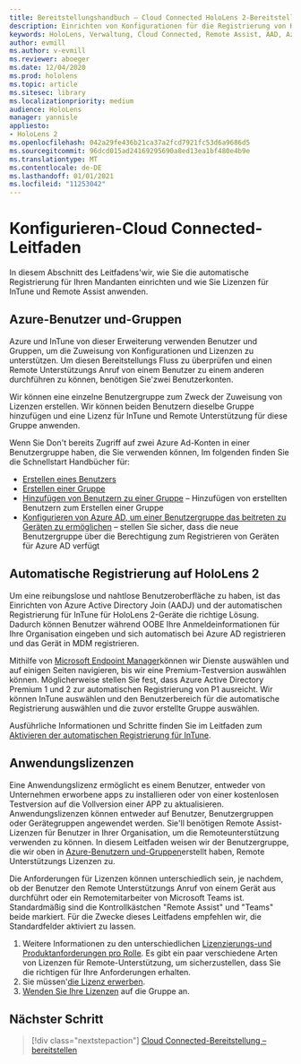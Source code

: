 ```yaml
---
title: Bereitstellungshandbuch – Cloud Connected HoloLens 2-Bereitstellung im Maßstab mit Remote Unterstützung – konfigurieren
description: Einrichten von Konfigurationen für die Registrierung von HoloLens-Geräten über ein in der Cloud verbundenes Netzwerk
keywords: HoloLens, Verwaltung, Cloud Connected, Remote Assist, AAD, Azure AD, MDM, Verwaltung mobiler Geräte
author: evmill
ms.author: v-evmill
ms.reviewer: aboeger
ms.date: 12/04/2020
ms.prod: hololens
ms.topic: article
ms.sitesec: library
ms.localizationpriority: medium
audience: HoloLens
manager: yannisle
appliesto:
- HoloLens 2
ms.openlocfilehash: 042a29fe436b21ca37a2fcd7921fc53d6a9686d5
ms.sourcegitcommit: 96dcd015ad24169295690a8ed13ea1bf480e4b9e
ms.translationtype: MT
ms.contentlocale: de-DE
ms.lasthandoff: 01/01/2021
ms.locfileid: "11253042"
---
```

# Konfigurieren-Cloud Connected-Leitfaden

In diesem Abschnitt des Leitfadens&#39;wir, wie Sie die automatische Registrierung für Ihren Mandanten einrichten und wie Sie Lizenzen für InTune und Remote Assist anwenden.

## Azure-Benutzer und-Gruppen

Azure und InTune von dieser Erweiterung verwenden Benutzer und Gruppen, um die Zuweisung von Konfigurationen und Lizenzen zu unterstützen. Um diesen Bereitstellungs Fluss zu überprüfen und einen Remote Unterstützungs Anruf von einem Benutzer zu einem anderen durchführen zu können, benötigen Sie&#39;zwei Benutzerkonten.

Wir können eine einzelne Benutzergruppe zum Zweck der Zuweisung von Lizenzen erstellen. Wir können beiden Benutzern dieselbe Gruppe hinzufügen und eine Lizenz für InTune und Remote Unterstützung für diese Gruppe anwenden.

Wenn Sie Don&#39;t bereits Zugriff auf zwei Azure Ad-Konten in einer Benutzergruppe haben, die Sie verwenden können, Im folgenden finden Sie die Schnellstart Handbücher für:

- [Erstellen eines Benutzers](https://docs.microsoft.com/mem/intune/fundamentals/quickstart-create-user)
- [Erstellen einer Gruppe](https://docs.microsoft.com/mem/intune/fundamentals/quickstart-create-group)
- [Hinzufügen von Benutzern zu einer Gruppe](https://docs.microsoft.com/azure/active-directory/fundamentals/active-directory-groups-members-azure-portal) – Hinzufügen von erstellten Benutzern zum Erstellen einer Gruppe
- [Konfigurieren von Azure AD, um einer Benutzergruppe das beitreten zu Geräten zu ermöglichen](https://docs.microsoft.com/azure/active-directory/devices/azureadjoin-plan#configure-your-device-settings) – stellen Sie sicher, dass die neue Benutzergruppe über die Berechtigung zum Registrieren von Geräten für Azure AD verfügt

## Automatische Registrierung auf HoloLens 2

Um eine reibungslose und nahtlose Benutzeroberfläche zu haben, ist das Einrichten von Azure Active Directory Join (AADJ) und der automatischen Registrierung für InTune für HoloLens 2-Geräte die richtige Lösung. Dadurch können Benutzer während OOBE Ihre Anmeldeinformationen für Ihre Organisation eingeben und sich automatisch bei Azure AD registrieren und das Gerät in MDM registrieren.

Mithilfe von [Microsoft Endpoint Manager](https://endpoint.microsoft.com/#home)können wir Dienste auswählen und auf einigen Seiten navigieren, bis wir eine Premium-Testversion auswählen können. Möglicherweise stellen Sie fest, dass Azure Active Directory Premium 1 und 2 zur automatischen Registrierung von P1 ausreicht. Wir können InTune auswählen und den Benutzerbereich für die automatische Registrierung auswählen und die zuvor erstellte Gruppe auswählen.

Ausführliche Informationen und Schritte finden Sie im Leitfaden zum [Aktivieren der automatischen Registrierung für InTune](https://docs.microsoft.com/mem/intune/enrollment/quickstart-setup-auto-enrollment).

## Anwendungslizenzen

Eine Anwendungslizenz ermöglicht es einem Benutzer, entweder von Unternehmen erworbene apps zu installieren oder von einer kostenlosen Testversion auf die Vollversion einer APP zu aktualisieren. Anwendungslizenzen können entweder auf Benutzer, Benutzergruppen oder Gerätegruppen angewendet werden. Sie&#39;ll benötigen Remote Assist-Lizenzen für Benutzer in Ihrer Organisation, um die Remoteunterstützung verwenden zu können. In diesem Leitfaden weisen wir der Benutzergruppe, die wir oben in [Azure-Benutzern und-Gruppen](hololens2-cloud-connected-configure.md#azure-users-and-groups)erstellt haben, Remote Unterstützungs Lizenzen zu.

Die Anforderungen für Lizenzen können unterschiedlich sein, je nachdem, ob der Benutzer den Remote Unterstützungs Anruf von einem Gerät aus durchführt oder ein Remotemitarbeiter von Microsoft Teams ist. Standardmäßig sind die Kontrollkästchen "Remote Assist" und "Teams" beide markiert. Für die Zwecke dieses Leitfadens empfehlen wir, die Standardfelder aktiviert zu lassen.

1. Weitere Informationen zu den unterschiedlichen [Lizenzierungs-und Produktanforderungen pro Rolle](https://docs.microsoft.com/dynamics365/mixed-reality/remote-assist/requirements#licensing-and-product-requirements-per-role). Es gibt ein paar verschiedene Arten von Lizenzen für Remote-Unterstützung, um sicherzustellen, dass Sie die richtigen für Ihre Anforderungen erhalten.
2. Sie müssen&#39;[die Lizenz erwerben](https://docs.microsoft.com/dynamics365/mixed-reality/remote-assist/buy-remote-assist).
3. [Wenden Sie Ihre Lizenzen](https://docs.microsoft.com/dynamics365/mixed-reality/remote-assist/deploy-remote-assist) auf die Gruppe an.

## Nächster Schritt

> [!div class="nextstepaction"]
> [Cloud Connected-Bereitstellung – bereitstellen](hololens2-cloud-connected-deploy.md)